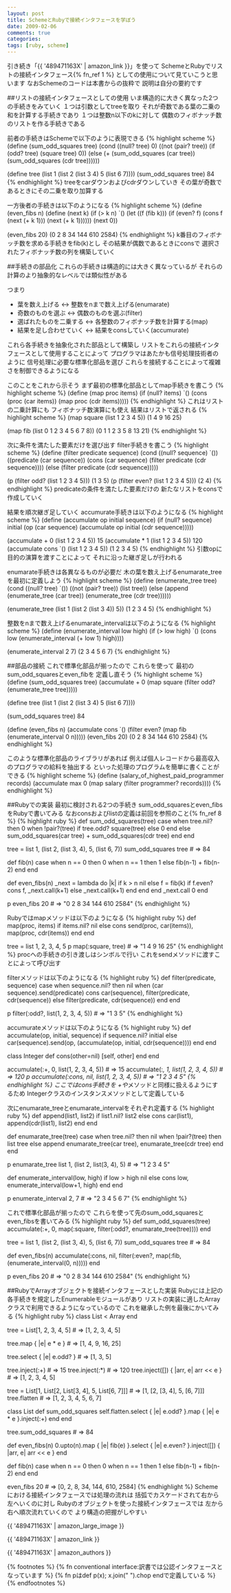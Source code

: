 ```yaml
---
layout: post
title: SchemeとRubyで接続インタフェースを学ぼう
date: 2009-02-06
comments: true
categories:
tags: [ruby, scheme]
---
```



引き続き「{{ '489471163X' | amazon_link }}」を使って
SchemeとRubyでリストの接続インタフェース{% fn_ref 1 %}
としての使用について見ていこうと思います
なおSchemeのコードは本書からの抜粋で
説明は自分の要約です

##リストの接続インタフェースとしての使用
いま構造的に大きく異なった2つの手続きをみていく
１つは引数としてtreeを取り
それが奇数である葉の二乗の和を計算する手続きであり
１つは整数n以下のkに対して
偶数のフィボナッチ数のリストを作る手続きである

前者の手続きはSchemeで以下のように表現できる
{% highlight scheme %}
(define (sum_odd_squares tree)
       (cond ((null? tree) 0)
                  ((not (pair? tree))
                       (if (odd? tree) (square tree) 0))
                  (else (+ (sum_odd_squares (car tree))
                                 (sum_odd_squares (cdr tree))))))
 
 (define tree (list 1 (list 2 (list 3 4) 5 (list 6 7))))
 (sum_odd_squares tree)
 84
{% endhighlight %}
treeをcarダウンおよびcdrダウンしていき
その葉が奇数であるときにその二乗を取り加算する

一方後者の手続きは以下のようになる
{% highlight scheme %}
(define (even_fibs n)
       (define (next k)
             (if (> k n)
                 `()
             (let ((f (fib k)))
                  (if (even? f)
                       (cons f (next (+ k 1)))
                       (next (+ k 1))))))
        (next 0))
 
 (even_fibs 20)
 (0 2 8 34 144 610 2584)
{% endhighlight %}
k番目のフィボナッチ数を求める手続きをfib(k)とし
その結果が偶数であるときにconsで
選択されたフィボナッチ数の列を構築していく

##手続きの部品化
これらの手続きは構造的には大きく異なっているが
それらの計算のより抽象的なレベルでは類似性がある

つまり

- 葉を数え上げる <-> 整数をnまで数え上げる(enumarate)
- 奇数のものを選ぶ <-> 偶数のものを選ぶ(filter)
- 選ばれたものを二乗する <-> 各整数のフィボナッチ数を計算する(map)
- 結果を足し合わせていく <-> 結果をconsしていく(accumurate)

これら各手続きを抽象化された部品として構築し
リストをこれらの接続インタフェースとして使用することによって
プログラマはあたかも信号処理技術者のように
信号処理に必要な標準化部品を選び
これらを接続することによって複雑さを制御できるようになる

このことをこれから示そう
まず最初の標準化部品としてmap手続きを書こう
{% highlight scheme %}
 (define (map proc items)
        (if (null? items)
             `()
         (cons (proc (car items))
                    (map proc (cdr items)))))
{% endhighlight %}
これはリストの二乗計算にも
フィボナッチ数演算にも使え
結果はリストで返される
{% highlight scheme %}
 (map square (list 1 2 3 4 5))
 (1 4 9 16 25)
 
 (map fib (list 0 1 2 3 4 5 6 7 8))
 (0 1 1 2 3 5 8 13 21)
{% endhighlight %}

次に条件を満たした要素だけを選び出す
filter手続きを書こう
{% highlight scheme %}
(define (filter predicate sequence)
        (cond ((null? sequence) `())
                 ((predicate (car sequence))
                          (cons (car sequence)
                                  (filter predicate (cdr sequence))))
                  (else (filter predicate (cdr sequence)))))
 
 (p (filter odd? (list 1 2 3 4 5)))
 (1 3 5)
 (p (filter even? (list 1 2 3 4 5)))
 (2 4)
{% endhighlight %}
predicateの条件を満たした要素だけの
新たなリストをconsで作成していく

結果を順次継ぎ足していく
accumurate手続きは以下のようになる
{% highlight scheme %}
 (define (accumulate op initial sequence)
         (if (null? sequence)
               initial
              (op (car sequence)
                     (accumulate op initial (cdr sequence)))))
 
 (accumulate + 0 (list 1 2 3 4 5))
 15
 (accumulate * 1 (list 1 2 3 4 5))
 120
 (accumulate cons `() (list 1 2 3 4 5))
 (1 2 3 4 5)
{% endhighlight %}
引数opに目的の演算を渡すことによって
それに沿った継ぎ足しが行われる

enumarate手続きは各異なるものが必要だ
木の葉を数え上げるenumarate_treeを最初に定義しよう
{% highlight scheme %}
(define (enumerate_tree tree)
        (cond ((null? tree) `())
                 ((not (pair? tree)) (list tree))
                 (else (append (enumerate_tree (car tree))
                                          (enumerate_tree (cdr tree))))))
 
 (enumerate_tree (list 1 (list 2 (list 3 4)) 5))
 (1 2 3 4 5)
{% endhighlight %}

整数をnまで数え上げるenumarate_intervalは以下のようになる
{% highlight scheme %}
 (define (enumerate_interval low high)
         (if (> low high)
              `()
              (cons low (enumerate_interval (+ low 1) high))))
 
 (enumerate_interval 2 7)
 (2 3 4 5 6 7)
{% endhighlight %}

##部品の接続
これで標準化部品が揃ったので
これらを使って
最初のsum_odd_squaresとeven_fibを
定義し直そう
{% highlight scheme %}
  (define (sum_odd_squares tree)
        (accumulate +
             0
             (map square
                      (filter odd?
                            (enumerate_tree tree)))))
  
  (define tree (list 1 (list 2 (list 3 4) 5 (list 6 7))))
  
  (sum_odd_squares tree)
  84
  
  (define (even_fibs n)
       (accumulate cons
            `()
             (filter even?
                    (map fib
                           (enumerate_interval 0 n)))))
  (even_fibs 20)
  (0 2 8 34 144 610 2584)
{% endhighlight %}

このような標準化部品のライブラリがあれば
例えば個人レコードから最高収入のプログラマの給料を抽出する
といった処理のプログラムを簡単に書くことができる
{% highlight scheme %}
 (define (salary_of_highest_paid_programmer records)
         (accumulate max
                  0
                  (map salary
                          (filter programmer? records))))
{% endhighlight %}

##Rubyでの実装
最初に検討される2つの手続き
sum_odd_squaresとeven_fibsをRubyで書いてみる
なおconsおよびlistの定義は前回を参照のこと{% fn_ref 8 %}
{% highlight ruby %}
 def sum_odd_squares(tree)
   case
   when tree.nil? then 0
   when !pair?(tree)
     if tree.odd?
       square(tree)
     else
       0
     end
   else
     sum_odd_squares(car tree) + sum_odd_squares(cdr tree)
   end
 end
 
 tree = list 1, (list 2, (list 3, 4), 5, (list 6, 7))
 sum_odd_squares tree # => 84
 
 def fib(n)
   case
   when n == 0 then 0
   when n == 1 then 1
   else
     fib(n-1) + fib(n-2)
   end
 end
 
 def even_fibs(n)
   _next = lambda do |k|
     if k > n
       nil
     else
       f = fib(k)
       if f.even?
         cons f, _next.call(k+1)
       else
         _next.call(k+1)
       end
     end
   end
   _next.call 0
 end
 
 p even_fibs 20 # => "0 2 8 34 144 610 2584"
{% endhighlight %}

Rubyではmapメソッドは以下のようになる
{% highlight ruby %}
 def map(proc, items)
   if items.nil?
     nil
   else
     cons send(proc, car(items)), map(proc, cdr(items))
   end
 end
 
 tree = list 1, 2, 3, 4, 5
 p map(:square, tree) # => "1 4 9 16 25"
{% endhighlight %}
procへの手続きの引き渡しはシンボルで行い
これをsendメソッドに渡すことによって呼び出す

filterメソッドは以下のようになる
{% highlight ruby %}
 def filter(predicate, sequence)
   case
   when sequence.nil? then nil
   when (car sequence).send(predicate)
     cons car(sequence), filter(predicate, cdr(sequence))
   else
     filter(predicate, cdr(sequence))
   end
 end
 
 p filter(:odd?, list(1, 2, 3, 4, 5)) # => "1 3 5"
{% endhighlight %}

accumurateメソッドは以下のようになる
{% highlight ruby %}
 def accumulate(op, initial, sequence)
   if sequence.nil?
     initial
   else
     car(sequence).send(op, (accumulate(op, initial, cdr(sequence))))
   end
 end
 
 class Integer
   def cons(other=nil)
     [self, other]
   end
 end
 
 accumulate(:+, 0, list(1, 2, 3, 4, 5)) # => 15
 accumulate(:*, 1, list(1, 2, 3, 4, 5)) # => 120
 p accumulate(:cons, nil, list(1, 2, 3, 4, 5)) # => "1 2 3 4 5"
{% endhighlight %}
ここではcons手続きを
 +や*メソッドと同様に扱えるようにするため
Integerクラスのインスタンスメソッドとして定義している

次にenumarate_treeとenumarate_intervalをそれぞれ定義する
{% highlight ruby %}
 def append(list1, list2)
   if list1.nil?
     list2
   else
     cons car(list1), append(cdr(list1), list2)
   end
 end
 
 def enumarate_tree(tree)
   case
   when tree.nil? then nil
   when !pair?(tree) then list tree
   else
     append enumarate_tree(car tree), enumarate_tree(cdr tree)
   end
 end
 
 p enumarate_tree list 1, (list 2, list(3, 4), 5) # => "1 2 3 4 5"
 
 def enumerate_interval(low, high)
   if low > high
     nil
   else
     cons low, enumerate_interval(low+1, high)
   end
 end
 
 p enumerate_interval 2, 7 # => "2 3 4 5 6 7"
{% endhighlight %}

これで標準化部品が揃ったので
これらを使って先のsum_odd_squaresとeven_fibsを書いてみる
{% highlight ruby %}
 def sum_odd_squares(tree)
   accumulate(:+, 0, map(:square, filter(:odd?, enumarate_tree(tree))))
 end
 
 tree = list 1, (list 2, (list 3, 4), 5, (list 6, 7))
 sum_odd_squares tree # => 84
 
 def even_fibs(n)
   accumulate(:cons, nil, filter(:even?, map(:fib, (enumerate_interval(0, n)))))
 end
 
 p even_fibs 20 # => "0 2 8 34 144 610 2584"
{% endhighlight %}

##RubyでArrayオブジェクトを接続インタフェースとした実装
Rubyには上記の各手続きを規定したEnumerableモジュールがあり
リストの実装に適したArrayクラスで利用できるようになっているので
これを継承した例を最後にかいてみる
{% highlight ruby %}
 class List < Array
 end
 
 tree = List[1, 2, 3, 4, 5] # => [1, 2, 3, 4, 5]
 
 tree.map { |e| e * e } # => [1, 4, 9, 16, 25]
 
 tree.select { |e| e.odd? } # => [1, 3, 5]
 
 tree.inject(:+) # => 15
 tree.inject(:*) # => 120
 tree.inject([]) { |arr, e| arr << e } # => [1, 2, 3, 4, 5]
 
 tree = List[1, List[2, List[3, 4], 5, List[6, 7]]] # => [1, [2, [3, 4], 5, [6, 7]]]
 tree.flatten # => [1, 2, 3, 4, 5, 6, 7]
 
 class List
   def sum_odd_squares
     self.flatten.select { |e| e.odd? }.map { |e| e * e  }.inject(:+)
   end
 end
 
 tree.sum_odd_squares # => 84
 
 def even_fibs(n)
   0.upto(n).map { |e| fib(e) }.select { |e| e.even? }.inject([]) { |arr, e| arr << e }
 end
 
 def fib(n)
   case
   when n == 0 then 0
   when n == 1 then 1
   else
     fib(n-1) + fib(n-2)
   end
 end
 
 even_fibs 20 # => [0, 2, 8, 34, 144, 610, 2584]
{% endhighlight %}
Schemeにおける接続インタフェースでは処理の流れは
括弧でカスケードされて右から左へいくのに対し
Rubyのオブジェクトを使った接続インタフェースでは
左から右へ順次流れていくので
より構造の把握がしやすい

{{ '489471163X' | amazon_large_image }}

{{ '489471163X' | amazon_link }}

{{ '489471163X' | amazon_authors }}

{% footnotes %}
   {% fn conventional interface:訳書では公認インタフェースとなっています %}
   {% fn pはdef p(x); x.join(" ").chop endで定義している %}
{% endfootnotes %}
